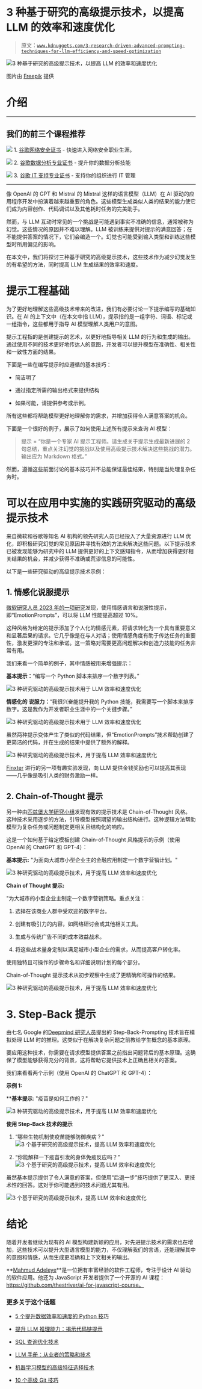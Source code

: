 # 3 种基于研究的高级提示技术，以提高 LLM 的效率和速度优化

> 原文：[`www.kdnuggets.com/3-research-driven-advanced-prompting-techniques-for-llm-efficiency-and-speed-optimization`](https://www.kdnuggets.com/3-research-driven-advanced-prompting-techniques-for-llm-efficiency-and-speed-optimization)

![3 种基于研究的高级提示技术，以提高 LLM 的效率和速度优化](img/d642c3b80a0d5f0ea0a540b7e50a7889.png)

图片由 [Freepik](https://www.freepik.com/free-vector/hand-drawn-flat-design-npl-illustration_22112068.htm#query=ai%20prompting&position=20&from_view=search&track=ais&uuid=a658aa34-aa02-4ce1-a502-c03d3396f395) 提供

# 介绍

* * *

## 我们的前三个课程推荐

![](img/0244c01ba9267c002ef39d4907e0b8fb.png) 1\. [谷歌网络安全证书](https://www.kdnuggets.com/google-cybersecurity) - 快速进入网络安全职业生涯。

![](img/e225c49c3c91745821c8c0368bf04711.png) 2\. [谷歌数据分析专业证书](https://www.kdnuggets.com/google-data-analytics) - 提升你的数据分析技能

![](img/0244c01ba9267c002ef39d4907e0b8fb.png) 3\. [谷歌 IT 支持专业证书](https://www.kdnuggets.com/google-itsupport) - 支持你的组织进行 IT 管理

* * *

像 OpenAI 的 GPT 和 Mistral 的 Mixtral 这样的语言模型（LLM）在 AI 驱动的应用程序开发中扮演着越来越重要的角色。这些模型生成类似人类的结果的能力使它们成为内容创作、代码调试以及其他耗时任务的完美助手。

然而，与 LLM 互动时常见的一个挑战是可能遇到事实不准确的信息，通常被称为幻觉。这些情况的原因并不难以理解。LLM 被训练来提供对提示的满意回答；在不能提供答案的情况下，它们会编造一个。幻觉也可能受到输入类型和训练这些模型时所用偏见的影响。

在本文中，我们将探讨三种基于研究的高级提示技术，这些技术作为减少幻觉发生的有希望的方法，同时提高 LLM 生成结果的效率和速度。

# 提示工程基础

为了更好地理解这些高级技术带来的改进，我们有必要讨论一下提示编写的基础知识。在 AI 的上下文中（在本文中指 LLM），提示指的是一组字符、词语、标记或一组指令，这些都用于指导 AI 模型理解人类用户的意图。

提示工程指的是创建提示的艺术，以更好地指导相关 LLM 的行为和生成的输出。通过使用不同的技术更好地传达人的意图，开发者可以提升模型在准确性、相关性和一致性方面的结果。

下面是一些在编写提示时应遵循的基本技巧：

+   简洁明了

+   通过指定所需的输出格式来提供结构

+   如果可能，请提供参考或示例。

所有这些都将帮助模型更好地理解你的需求，并增加获得令人满意答案的机会。

下面是一个很好的例子，展示了如何使用上述所有提示来查询 AI 模型：

> 提示 = “你是一个专家 AI 提示工程师。请生成关于提示生成最新进展的 2 句总结，重点关注幻觉的挑战以及使用高级提示技术解决这些挑战的潜力。输出应为 Markdown 格式。”

然而，遵循这些前面讨论的基本技巧并不总能保证最佳结果，特别是当处理复杂任务时。

# 可以在应用中实施的实践研究驱动的高级提示技术

来自微软和谷歌等知名 AI 机构的领先研究人员已经投入了大量资源进行 LLM 优化，即积极研究幻觉的常见原因并寻找有效的方法来解决这些问题。以下提示技术已被发现能够为研究中的 LLM 提供更好的上下文感知指令，从而增加获得更好相关结果的机会，并减少获得不准确或荒谬信息的可能性。

以下是一些研究驱动的高级提示技术示例：

## 1. 情感化说服提示

[微软研究人员 2023 年的一项研究](https://arxiv.org/abs/2307.11760)发现，使用情感语言和说服性提示，即“EmotionPrompts”，可以将 LLM 性能提高超过 10%。

这种风格为给定的提示添加了个人化的情感元素，将请求转化为一个具有重要意义和显著后果的请求。它几乎像是在与人对话；使用情感角度有助于传达任务的重要性，激发更深的专注和承诺。这一策略对需要更高问题解决和创造力技能的任务非常有用。

我们来看一个简单的例子，其中情感被用来增强提示：

**基本提示：**“编写一个 Python 脚本来排序一个数字列表。”

![3 种研究驱动的高级提示技术用于 LLM 效率和速度优化](img/d485d3086d170a1022bce1a856679829.png)

**情感化的** **说服力：**“我很兴奋能提升我的 Python 技能，我需要写一个脚本来排序数字。这是我作为开发者职业生涯中的一个关键步骤。”

![3 种研究驱动的高级提示技术用于 LLM 效率和速度优化](img/203e3ecccd526968c1f6144eba846efd.png)

虽然两种提示变体产生了类似的代码结果，但“EmotionPrompts”技术帮助创建了更简洁的代码，并在生成的结果中提供了额外的解释。

![3 种研究驱动的高级提示技术，用于提高 LLM 效率和速度优化](img/a3b5f85dccc129633bf542b407a7be37.png)

[Finxter](https://blog.finxter.com/impact-of-monetary-incentives-on-the-performance-of-gpt-4-turbo-an-experimental-analysis/) 进行的另一项有趣实验发现，向 LLM 提供金钱奖励也可以提高其表现——几乎像是吸引人类的财务激励一样。

## 2\. Chain-of-Thought 提示

另一种由[匹兹堡大学研究小组](https://arxiv.org/abs/2309.08008)发现有效的提示技术是 Chain-of-Thought 风格。这种技术采用逐步的方法，引导模型按照期望的输出结构进行。这种逻辑方法帮助模型为复杂任务或问题制定更相关且结构化的响应。

这是一个如何基于给定模板创建 Chain-of-Thought 风格提示的示例（使用 OpenAI 的 ChatGPT 和 GPT-4）：

**基本提示:** "为面向大城市小型企业主的金融应用制定一个数字营销计划。"

![3 种研究驱动的高级提示技术，用于提高 LLM 效率和速度优化](img/61811acb47438bc9ffe38cae1246c4b2.png)

**Chain of Thought 提示:**

"为大城市的小型企业主制定一个数字营销策略。重点关注：

1.  选择在该商业人群中受欢迎的数字平台。

1.  创建有吸引力的内容，如网络研讨会或其他相关工具。

1.  生成与传统广告不同的成本效益战术。

1.  将这些战术量身定制以满足城市小型企业的需求，从而提高客户转化率。

使用独特且可操作的步骤命名和详细说明计划的每个部分。

Chain-of-Thought 提示技术从初步观察中生成了更精确和可操作的结果。

![3 种研究驱动的高级提示技术，用于提高 LLM 效率和速度优化](img/688617d5caaa8e2c7b0810c3ed4b3ad2.png)

# 3\. Step-Back 提示

由七名 Google 的[Deepmind 研究人员](https://arxiv.org/abs/2310.06117)提出的 Step-Back-Prompting 技术旨在模拟处理 LLM 时的推理。这类似于在解决复杂问题之前教给学生概念的基本原理。

要应用这种技术，你需要在请求模型提供答案之前指出问题背后的基本原理。这确保了模型能够获得充分的背景，这将帮助它提供技术上正确且相关的答案。

我们来看看两个示例（使用 OpenAI 的 ChatGPT 和 GPT-4）：

**示例 1:**

****基本提示**: "疫苗是如何工作的？"

![3 种研究驱动的高级提示技术，用于提高 LLM 效率和速度优化](img/790b4b0a7b05eb184c11093ae558be67.png)

**使用 Step-Back 技术的提示**

1.  “哪些生物机制使疫苗能够防御疾病？”![3 个基于研究的高级提示技术，提高 LLM 效率和速度优化](img/9dd8265721e63f404fd4313d0a410f1b.png)

1.  “你能解释一下疫苗引发的身体免疫反应吗？”![3 个基于研究的高级提示技术，提高 LLM 效率和速度优化](img/a3b5f85dccc129633bf542b407a7be37.png)

虽然基本提示提供了令人满意的答案，但使用“后退一步”技巧提供了更深入、更技术性的回答。这对于你可能遇到的技术问题尤其有用。

![3 个基于研究的高级提示技术，提高 LLM 效率和速度优化](img/85428c9a7c933587587dbe8b3c82e1cb.png)

# 结论

随着开发者继续为现有的 AI 模型构建新颖的应用，对先进提示技术的需求也在增加，这些技术可以提升大型语言模型的能力，不仅理解我们的言语，还能理解其中的意图和情感，从而生成更准确和上下文相关的输出。

**[Mahmud Adeleye](https://www.linkedin.com/in/mahmudadeleye/)**是一位拥有丰富经验的软件工程师，专注于设计 AI 驱动的软件应用。他还为 JavaScript 开发者提供了一个开源的 AI 课程： https://github.com/thestriver/ai-for-javascript-course。

### 更多关于这个话题

+   [5 个提升数据效率和速度的 Python 技巧](https://www.kdnuggets.com/5-python-tips-for-data-efficiency-and-speed)

+   [提升 LLM 推理能力：揭示代码链提示](https://www.kdnuggets.com/enhancing-llm-reasoning-unveiling-chain-of-code-prompting)

+   [SQL 查询优化技术](https://www.kdnuggets.com/2023/03/sql-query-optimization-techniques.html)

+   [LLM 手册：从业者的策略和技术](https://www.kdnuggets.com/llm-handbook-strategies-and-techniques-for-practitioners)

+   [机器学习模型的高级特征选择技术](https://www.kdnuggets.com/2023/06/advanced-feature-selection-techniques-machine-learning-models.html)

+   [10 个高级 Git 技巧](https://www.kdnuggets.com/10-advanced-git-techniques)
